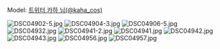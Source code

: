 ﻿---
dddd: 2024.02.18 일페
nickname: 카하
sns_type: x
sns_id: kaha_cos
---

Model: <a href="https://x.com/kaha_cos" target="_blank">트위터 카하 님(@kaha_cos)</a>

![DSC04902-5.jpg](/assets/img/2024/02-18/DSC04902-5.jpg)
![DSC04904-3.jpg](/assets/img/2024/02-18/DSC04904-3.jpg)
![DSC04906-5.jpg](/assets/img/2024/02-18/DSC04906-5.jpg)
![DSC04932.jpg](/assets/img/2024/02-18/DSC04932.jpg)
![DSC04941-2.jpg](/assets/img/2024/02-18/DSC04941-2.jpg)
![DSC04941.jpg](/assets/img/2024/02-18/DSC04941.jpg)
![DSC04942.jpg](/assets/img/2024/02-18/DSC04942.jpg)
![DSC04943.jpg](/assets/img/2024/02-18/DSC04943.jpg)
![DSC04956.jpg](/assets/img/2024/02-18/DSC04956.jpg)
![DSC04957.jpg](/assets/img/2024/02-18/DSC04957.jpg)